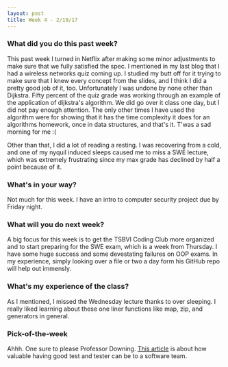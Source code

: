 ```yaml
---
layout: post
title: Week 4 - 2/19/17
---
```


### What did you do this past week?
This past week I turned in Netflix after making some minor adjustments 
to make sure that we fully satisfied the spec. I mentioned in my last 
blog that I had a wireless networks quiz coming up. I studied my butt 
off for it trying to make sure that I knew every concept from the 
slides, and I think I did a pretty good job of it, too. Unfortunately
I was undone by none other than Dijkstra. Fifty percent of the quiz
grade was working through an example of the application of 
dijkstra's algorithm. We did go over it class one day, but I did not 
pay enough attention. The only other times I have used the algorithm 
were for showing that it has the time complexity it does for an 
algorithms homework, once in data structures, and that's it. T'was 
a sad morning for me :(

Other than that, I did a lot of reading a resting. I was recovering 
from a cold, and one of my nyquil induced sleeps caused me to miss 
a SWE lecture, which was extremely frustrating since my max grade 
has declined by half a point because of it. 

### What's in your way?
Not much for this week. I have an intro to computer security project
due by Friday night.

### What will you do next week?
A big focus for this week is to get the 
TSBVI Coding Club more organized and to start preparing for the 
SWE exam, which is a week from Thursday. I have some huge success
and some devestating failures on OOP exams. In my experience,
simply looking over a file or two a day form his GitHub repo 
will help out immensly.

### What's my experience of the class?
As I mentioned, I missed the Wednesday lecture thanks to over 
sleeping. I really liked learning about these one liner functions 
like map, zip, and generators in general.

### Pick-of-the-week
Ahhh. One sure to please Professor Downing. [This article](https://codeahoy.com/2017/02/17/testers-make-software-teams-highly-productive/)
is about how valuable having good test and tester can be to a software team.
